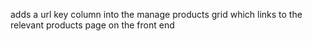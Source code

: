 adds a url key column into the manage products grid which links to the relevant products page on the front end
